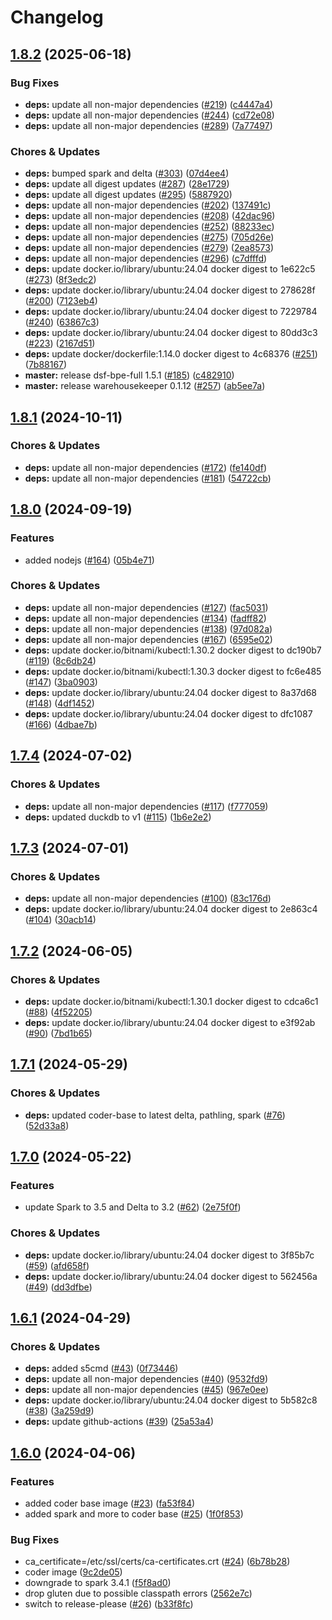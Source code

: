 # Changelog

## [1.8.2](https://github.com/miracum/util-images/compare/coder-base-v1.8.1...coder-base-v1.8.2) (2025-06-18)


### Bug Fixes

* **deps:** update all non-major dependencies ([#219](https://github.com/miracum/util-images/issues/219)) ([c4447a4](https://github.com/miracum/util-images/commit/c4447a4209168a08b7e6d603d743199e890a89ee))
* **deps:** update all non-major dependencies ([#244](https://github.com/miracum/util-images/issues/244)) ([cd72e08](https://github.com/miracum/util-images/commit/cd72e08c33a8b618d1d1da2a2f0ba925866e804c))
* **deps:** update all non-major dependencies ([#289](https://github.com/miracum/util-images/issues/289)) ([7a77497](https://github.com/miracum/util-images/commit/7a774975f5cdf12caa987292a509faf455c11afb))


### Chores & Updates

* **deps:** bumped spark and delta ([#303](https://github.com/miracum/util-images/issues/303)) ([07d4ee4](https://github.com/miracum/util-images/commit/07d4ee419fca0372ab964b8537bdd751401a2159))
* **deps:** update all digest updates ([#287](https://github.com/miracum/util-images/issues/287)) ([28e1729](https://github.com/miracum/util-images/commit/28e17290bda40eaa8b1520ce06459d7d305159ba))
* **deps:** update all digest updates ([#295](https://github.com/miracum/util-images/issues/295)) ([5887920](https://github.com/miracum/util-images/commit/588792052d11e980a0445f7d418760a90da5421f))
* **deps:** update all non-major dependencies ([#202](https://github.com/miracum/util-images/issues/202)) ([137491c](https://github.com/miracum/util-images/commit/137491c1ceb07d62c9386eddb7e2c0980f78550f))
* **deps:** update all non-major dependencies ([#208](https://github.com/miracum/util-images/issues/208)) ([42dac96](https://github.com/miracum/util-images/commit/42dac969dfc89a8ca042643c34cf7ef5f1919c6b))
* **deps:** update all non-major dependencies ([#252](https://github.com/miracum/util-images/issues/252)) ([88233ec](https://github.com/miracum/util-images/commit/88233ecc8c253079fb474ce34ac18957eea9d609))
* **deps:** update all non-major dependencies ([#275](https://github.com/miracum/util-images/issues/275)) ([705d26e](https://github.com/miracum/util-images/commit/705d26eead05a118d23ba05d4ff71bb27cea53e8))
* **deps:** update all non-major dependencies ([#279](https://github.com/miracum/util-images/issues/279)) ([2ea8573](https://github.com/miracum/util-images/commit/2ea85736840458fbf4f4a05389eb1372e50f1386))
* **deps:** update all non-major dependencies ([#296](https://github.com/miracum/util-images/issues/296)) ([c7dfffd](https://github.com/miracum/util-images/commit/c7dfffdf7b28a97bcc666e3c44313e7d24fc3337))
* **deps:** update docker.io/library/ubuntu:24.04 docker digest to 1e622c5 ([#273](https://github.com/miracum/util-images/issues/273)) ([8f3edc2](https://github.com/miracum/util-images/commit/8f3edc2cd75d0aa86f945f6893f4a028b8fc40d6))
* **deps:** update docker.io/library/ubuntu:24.04 docker digest to 278628f ([#200](https://github.com/miracum/util-images/issues/200)) ([7123eb4](https://github.com/miracum/util-images/commit/7123eb4aea824204e6ae05e425192dc51227d289))
* **deps:** update docker.io/library/ubuntu:24.04 docker digest to 7229784 ([#240](https://github.com/miracum/util-images/issues/240)) ([63867c3](https://github.com/miracum/util-images/commit/63867c30b6b64571d53db10cd969fd9b5d9fe673))
* **deps:** update docker.io/library/ubuntu:24.04 docker digest to 80dd3c3 ([#223](https://github.com/miracum/util-images/issues/223)) ([2167d51](https://github.com/miracum/util-images/commit/2167d518d6da25113a7357a05847f1a57b6f6500))
* **deps:** update docker/dockerfile:1.14.0 docker digest to 4c68376 ([#251](https://github.com/miracum/util-images/issues/251)) ([7b88167](https://github.com/miracum/util-images/commit/7b881674d6bf28cb4b18f9064861e8627c3d9188))
* **master:** release dsf-bpe-full 1.5.1 ([#185](https://github.com/miracum/util-images/issues/185)) ([c482910](https://github.com/miracum/util-images/commit/c482910bc6099ede6c223b2444d3732b5a9f5214))
* **master:** release warehousekeeper 0.1.12 ([#257](https://github.com/miracum/util-images/issues/257)) ([ab5ee7a](https://github.com/miracum/util-images/commit/ab5ee7a4c6c3877bde4922aa7736a9550b0f9574))

## [1.8.1](https://github.com/miracum/util-images/compare/coder-base-v1.8.0...coder-base-v1.8.1) (2024-10-11)


### Chores & Updates

* **deps:** update all non-major dependencies ([#172](https://github.com/miracum/util-images/issues/172)) ([fe140df](https://github.com/miracum/util-images/commit/fe140df191302227a5eb3d846818600e10adc180))
* **deps:** update all non-major dependencies ([#181](https://github.com/miracum/util-images/issues/181)) ([54722cb](https://github.com/miracum/util-images/commit/54722cbee68dab4b5ea7e6c4d8e2d054929ef40b))

## [1.8.0](https://github.com/miracum/util-images/compare/coder-base-v1.7.4...coder-base-v1.8.0) (2024-09-19)


### Features

* added nodejs ([#164](https://github.com/miracum/util-images/issues/164)) ([05b4e71](https://github.com/miracum/util-images/commit/05b4e7199bdc76c546d49a618fb0309738589824))


### Chores & Updates

* **deps:** update all non-major dependencies ([#127](https://github.com/miracum/util-images/issues/127)) ([fac5031](https://github.com/miracum/util-images/commit/fac50314ab1502367e2f983eadf2aacb5a5cc822))
* **deps:** update all non-major dependencies ([#134](https://github.com/miracum/util-images/issues/134)) ([fadff82](https://github.com/miracum/util-images/commit/fadff82147a2ed0dac75f8ac0bef4d097f9bcced))
* **deps:** update all non-major dependencies ([#138](https://github.com/miracum/util-images/issues/138)) ([97d082a](https://github.com/miracum/util-images/commit/97d082a6be9f30472a015318286ca9e9edf4eb84))
* **deps:** update all non-major dependencies ([#167](https://github.com/miracum/util-images/issues/167)) ([6595e02](https://github.com/miracum/util-images/commit/6595e02dab8f6048b2bc56c4e89081c5f7aff255))
* **deps:** update docker.io/bitnami/kubectl:1.30.2 docker digest to dc190b7 ([#119](https://github.com/miracum/util-images/issues/119)) ([8c6db24](https://github.com/miracum/util-images/commit/8c6db246777184370d1817f0ef50de62ba2087ce))
* **deps:** update docker.io/bitnami/kubectl:1.30.3 docker digest to fc6e485 ([#147](https://github.com/miracum/util-images/issues/147)) ([3ba0903](https://github.com/miracum/util-images/commit/3ba09031235efb656036ae1eaa2c7de411dd443f))
* **deps:** update docker.io/library/ubuntu:24.04 docker digest to 8a37d68 ([#148](https://github.com/miracum/util-images/issues/148)) ([4df1452](https://github.com/miracum/util-images/commit/4df1452016ed1eee1e00254f1da3ea15aa55f1ab))
* **deps:** update docker.io/library/ubuntu:24.04 docker digest to dfc1087 ([#166](https://github.com/miracum/util-images/issues/166)) ([4dbae7b](https://github.com/miracum/util-images/commit/4dbae7b6a773f9974be41053855c680e0159ddb8))

## [1.7.4](https://github.com/miracum/util-images/compare/coder-base-v1.7.3...coder-base-v1.7.4) (2024-07-02)


### Chores & Updates

* **deps:** update all non-major dependencies ([#117](https://github.com/miracum/util-images/issues/117)) ([f777059](https://github.com/miracum/util-images/commit/f777059c5c54e1504246733adbd43fa694557986))
* **deps:** updated duckdb to v1 ([#115](https://github.com/miracum/util-images/issues/115)) ([1b6e2e2](https://github.com/miracum/util-images/commit/1b6e2e2795a5d05da98c6f1fff350c728164b1c4))

## [1.7.3](https://github.com/miracum/util-images/compare/coder-base-v1.7.2...coder-base-v1.7.3) (2024-07-01)


### Chores & Updates

* **deps:** update all non-major dependencies ([#100](https://github.com/miracum/util-images/issues/100)) ([83c176d](https://github.com/miracum/util-images/commit/83c176da1f86d04bee8f2182a99640bb520097d4))
* **deps:** update docker.io/library/ubuntu:24.04 docker digest to 2e863c4 ([#104](https://github.com/miracum/util-images/issues/104)) ([30acb14](https://github.com/miracum/util-images/commit/30acb149d9962fef136a2fc6b2f66f23bcd714ab))

## [1.7.2](https://github.com/miracum/util-images/compare/coder-base-v1.7.1...coder-base-v1.7.2) (2024-06-05)


### Chores & Updates

* **deps:** update docker.io/bitnami/kubectl:1.30.1 docker digest to cdca6c1 ([#88](https://github.com/miracum/util-images/issues/88)) ([4f52205](https://github.com/miracum/util-images/commit/4f522050c238a994f133be3119f90e4afbcf762f))
* **deps:** update docker.io/library/ubuntu:24.04 docker digest to e3f92ab ([#90](https://github.com/miracum/util-images/issues/90)) ([7bd1b65](https://github.com/miracum/util-images/commit/7bd1b654fd84487e9ad46eb22deb2acc1b41b6bd))

## [1.7.1](https://github.com/miracum/util-images/compare/coder-base-v1.7.0...coder-base-v1.7.1) (2024-05-29)


### Chores & Updates

* **deps:** updated coder-base to latest delta, pathling, spark ([#76](https://github.com/miracum/util-images/issues/76)) ([52d33a8](https://github.com/miracum/util-images/commit/52d33a859c48db47a77be2b98283759dc8f2ec45))

## [1.7.0](https://github.com/miracum/util-images/compare/coder-base-v1.6.1...coder-base-v1.7.0) (2024-05-22)


### Features

* update Spark to 3.5 and Delta to 3.2 ([#62](https://github.com/miracum/util-images/issues/62)) ([2e75f0f](https://github.com/miracum/util-images/commit/2e75f0f74a24309f70e9b2f70cce8778d606b0a6))


### Chores & Updates

* **deps:** update docker.io/library/ubuntu:24.04 docker digest to 3f85b7c ([#59](https://github.com/miracum/util-images/issues/59)) ([afd658f](https://github.com/miracum/util-images/commit/afd658f52890da05d77ff3524d61021332f14b5c))
* **deps:** update docker.io/library/ubuntu:24.04 docker digest to 562456a ([#49](https://github.com/miracum/util-images/issues/49)) ([dd3dfbe](https://github.com/miracum/util-images/commit/dd3dfbece1f7a2161490c34fe82971414d4f20ab))

## [1.6.1](https://github.com/miracum/util-images/compare/coder-base-v1.6.0...coder-base-v1.6.1) (2024-04-29)


### Chores & Updates

* **deps:** added s5cmd ([#43](https://github.com/miracum/util-images/issues/43)) ([0f73446](https://github.com/miracum/util-images/commit/0f73446c49acc887d9db39eb17ccd7bfd0427cc4))
* **deps:** update all non-major dependencies ([#40](https://github.com/miracum/util-images/issues/40)) ([9532fd9](https://github.com/miracum/util-images/commit/9532fd96759994d85f3c023a3673045f1a1426b1))
* **deps:** update all non-major dependencies ([#45](https://github.com/miracum/util-images/issues/45)) ([967e0ee](https://github.com/miracum/util-images/commit/967e0eed203fd71157014c5d547f183bc71dcd7c))
* **deps:** update docker.io/library/ubuntu:24.04 docker digest to 5b582c8 ([#38](https://github.com/miracum/util-images/issues/38)) ([3a259d9](https://github.com/miracum/util-images/commit/3a259d9ce616089c11fb10c11cdcd02b54654a56))
* **deps:** update github-actions ([#39](https://github.com/miracum/util-images/issues/39)) ([25a53a4](https://github.com/miracum/util-images/commit/25a53a4401e23ae5ee01260ffe5627c202fd48b6))

## [1.6.0](https://github.com/miracum/util-images/compare/coder-base-v1.5.2...coder-base-v1.6.0) (2024-04-06)


### Features

* added coder base image ([#23](https://github.com/miracum/util-images/issues/23)) ([fa53f84](https://github.com/miracum/util-images/commit/fa53f84cf362e8242fef7bcc761b11a8743ebab5))
* added spark and more to coder base ([#25](https://github.com/miracum/util-images/issues/25)) ([1f0f853](https://github.com/miracum/util-images/commit/1f0f85305743d909627cd9a290a5792ae8c3de8c))


### Bug Fixes

* ca_certificate=/etc/ssl/certs/ca-certificates.crt ([#24](https://github.com/miracum/util-images/issues/24)) ([6b78b28](https://github.com/miracum/util-images/commit/6b78b289ff01edc518c88d1bbf18025997a884a6))
* coder image ([9c2de05](https://github.com/miracum/util-images/commit/9c2de05769adc97b85f8f9cc86756f8fab3f45e2))
* downgrade to spark 3.4.1 ([f5f8ad0](https://github.com/miracum/util-images/commit/f5f8ad069af6cfe97d20bb66ce7188b95f1c483e))
* drop gluten due to possible classpath errors ([2562e7c](https://github.com/miracum/util-images/commit/2562e7cf2c44f451f3a34cf381cc06de2b8c25a9))
* switch to release-please ([#26](https://github.com/miracum/util-images/issues/26)) ([b33f8fc](https://github.com/miracum/util-images/commit/b33f8fc20e99216e7242e47102ef36830ce9cbbc))
